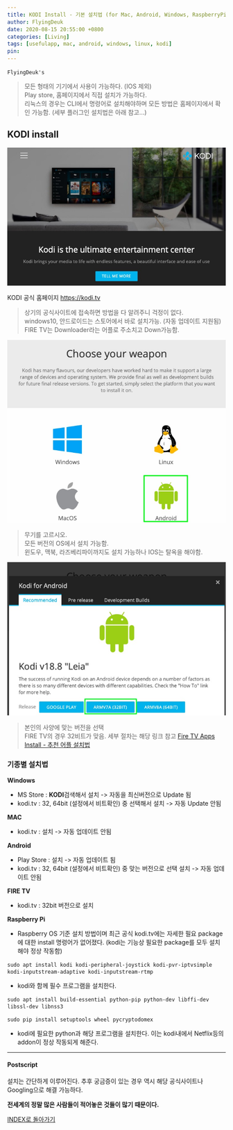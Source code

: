 ```yaml
---
title: KODI Install - 기본 설치법 (for Mac, Android, Windows, RaspberryPi)
author: FlyingDeuk
date: 2020-08-15 20:55:00 +0800
categories: [Living]
tags: [usefulapp, mac, android, windows, linux, kodi]
pin:
---
```


`FlyingDeuk's`
> 모든 형태의 기기에서 사용이 가능하다. (IOS 제외) <br>
Play store, 홈페이지에서 직접 설치가 가능하다. <br>
리눅스의 경우는 CLI에서 명령어로 설치해야하며 모든 방법은 홈페이지에서 확인 가능함. (세부 플러그인 설치법은 아래 참고...)

## KODI install
![kodi_1](/img/living/kodi/kodi_1.jpg)

KODI 공식 홈페이지  <https://kodi.tv>
> 상기의 공식사이트에 접속하면 방법을 다 알려주니 걱정이 없다.<br>
windows10, 안드로이드는 스토어에서 바로 설치가능. (자동 업데이트 지원됨)<br>
FIRE TV는 Downloader라는 어플로 주소치고 Down가능함.

![kodi_2](/img/living/kodi/kodi_2.jpg)
> 무기를 고르시오.<br>
모든 버전의 OS에서 설치 가능함.<br>
윈도우, 맥북, 라즈베리파이까지도 설치 가능하나 IOS는 탈옥을 해야함.

![kodi_3](/img/living/kodi/kodi_3.jpg)
> 본인의 사양에 맞는 버전을 선택<br>
FIRE TV의 경우 32비트가 맞음. 세부 절차는 해당 링크 참고 [Fire TV Apps Install - 추천 어플 설치법](/posts/Fire-TV1/)

### 기종별 설치법
**Windows**
- MS Store : **KODI**검색해서 설치 -> 자동을 최신버전으로 Update 됨
- kodi.tv : 32, 64bit (설정에서 비트확인) 중 선택해서 설치 -> 자동 Update 안됨

**MAC**
- kodi.tv : 설치 -> 자동 업데이트 안됨

**Android**
- Play Store : 설치 -> 자동 업데이트 됨
- kodi.tv : 32, 64bit (설정에서 비트확인) 중 맞는 버전으로 선택 설치 -> 자동 업데이트 안됨

**FIRE TV**
- kodi.tv : 32bit 버전으로 설치

**Raspberry Pi**
- Raspberry OS 기준 설치 방법이며 최근 공식 kodi.tv에는 자세한 필요 package에 대한 install 명령어가 없어졌다. (kodi는 기능상 필요한 package를 모두 설치해야 정상 작동함)
```
sudo apt install kodi kodi-peripheral-joystick kodi-pvr-iptvsimple kodi-inputstream-adaptive kodi-inputstream-rtmp
```
- kodi와 함께 필수 프로그램을 설치한다.
```
sudo apt install build-essential python-pip python-dev libffi-dev libssl-dev libnss3
```
```
sudo pip install setuptools wheel pycryptodomex
```
- kodi에 필요한 python과 해당 프로그램을 설치한다. 이는 kodi내에서 Netflix등의 addon이 정상 작동되게 해준다.  

----------

#### Postscript

설치는 간단하게 이루어진다. 추후 궁금증이 있는 경우 역시 해당 공식사이트나 Googling으로 해결 가능하다. <br>

**전세계의 정말 많은 사람들이 적어놓은 것들이 많기 때문이다.**



[INDEX로 돌아가기](/posts/KODI/)
